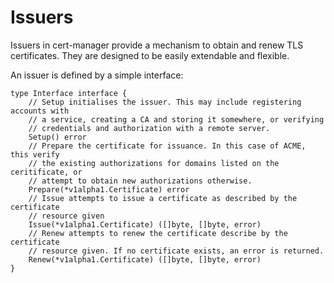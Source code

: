# Issuers

Issuers in cert-manager provide a mechanism to obtain and renew TLS
certificates. They are designed to be easily extendable and flexible.

An issuer is defined by a simple interface:

```golang
type Interface interface {
	// Setup initialises the issuer. This may include registering accounts with
	// a service, creating a CA and storing it somewhere, or verifying
	// credentials and authorization with a remote server.
	Setup() error
	// Prepare the certificate for issuance. In this case of ACME, this verify
    // the existing authorizations for domains listed on the ceritificate, or
    // attempt to obtain new authorizations otherwise.
	Prepare(*v1alpha1.Certificate) error
	// Issue attempts to issue a certificate as described by the certificate
	// resource given
	Issue(*v1alpha1.Certificate) ([]byte, []byte, error)
	// Renew attempts to renew the certificate describe by the certificate
	// resource given. If no certificate exists, an error is returned.
	Renew(*v1alpha1.Certificate) ([]byte, []byte, error)
}
```

